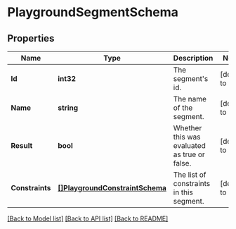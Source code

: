 # PlaygroundSegmentSchema

## Properties
Name | Type | Description | Notes
------------ | ------------- | ------------- | -------------
**Id** | **int32** | The segment&#x27;s id. | [default to null]
**Name** | **string** | The name of the segment. | [default to null]
**Result** | **bool** | Whether this was evaluated as true or false. | [default to null]
**Constraints** | [**[]PlaygroundConstraintSchema**](playgroundConstraintSchema.md) | The list of constraints in this segment. | [default to null]

[[Back to Model list]](../README.md#documentation-for-models) [[Back to API list]](../README.md#documentation-for-api-endpoints) [[Back to README]](../README.md)

